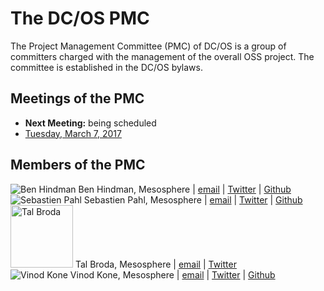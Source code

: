 # The DC/OS PMC
The Project Management Committee (PMC) of DC/OS is a group of committers charged with the management of the overall OSS project. The committee is established in the DC/OS bylaws.

## Meetings of the PMC
* **Next Meeting:** being scheduled
* [Tuesday, March 7, 2017](meetings/2017-03-07)

## Members of the PMC
![Ben Hindman](https://avatars3.githubusercontent.com/u/25567?v=3&s=100)  Ben Hindman, Mesosphere | [email](mailto:benh@mesosphere.io) | [Twitter](https://twitter.com/benh) | [Github](https://github.com/benh) <br>
![Sebastien Pahl](https://avatars2.githubusercontent.com/u/40360?v=3&s=100)  Sebastien Pahl, Mesosphere | [email](mailto:sebastien@mesosphere.io) | [Twitter](https://twitter.com/sebp) | [Github](https://github.com/spahl) <br>
<img src="https://dcos.io/assets/images/blog/2016-12-12_Tal.png" alt="Tal Broda" width="100" height="100">  Tal Broda, Mesosphere | [email](mailto:tal@mesosphere.io) | [Twitter](https://twitter.com/talbroda) <br>
![Vinod Kone](https://avatars3.githubusercontent.com/u/48131?v=3&s=100)  Vinod Kone, Mesosphere | [email](mailto:vinod@mesosphere.io) | [Twitter](https://twitter.com/vinodkone) | [Github](https://github.com/vinodkone) <br>
